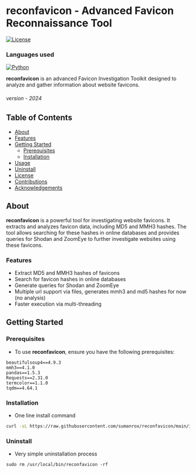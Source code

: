 # reconfavicon - Advanced Favicon Reconnaissance Tool
[![License](https://img.shields.io/badge/License-MIT-blue.svg)](LICENSE) 

### Languages used
[![Python](https://img.shields.io/badge/Python-FFD43B?style=for-the-badge&logo=python&logoColor=blue)](Python) 

**reconfavicon** is an advanced Favicon Investigation Toolkit designed to analyze and gather information about website favicons.
###### version - 2024 


## Table of Contents

- [About](#about)
- [Features](#features)
- [Getting Started](#getting-started)
  - [Prerequisites](#prerequisites)
  - [Installation](#installation)
- [Usage](#usage)
- [Uninstall](#uninstall)
- [License](#license)
- [Contributions](#contributions)
- [Acknowledgements](#acknowledgements)

## About

**reconfavicon** is a powerful tool for investigating website favicons. It extracts and analyzes favicon data, including MD5 and MMH3 hashes. The tool allows searching for these hashes in online databases and provides queries for Shodan and ZoomEye to further investigate websites using these favicons.

### Features
- Extract MD5 and MMH3 hashes of favicons
- Search for favicon hashes in online databases
- Generate queries for Shodan and ZoomEye
- Multiple url support via files, generates mmh3 and md5 hashes for now (no analysis)
- Faster execution via multi-threading

## Getting Started

### Prerequisites

- To use **reconfavicon**, ensure you have the following prerequisites:

```
beautifulsoup4==4.9.3
mmh3==4.1.0
pandas==1.5.3
Requests==2.31.0
termcolor==1.1.0
tqdm==4.64.1
```

### Installation

- One line install command
```bash
curl -sL https://raw.githubusercontent.com/sumanrox/reconfavicon/main/install.sh | sudo bash
```

### Uninstall
- Very simple uninstallation process
```
sudo rm /usr/local/bin/reconfavicon -rf
```


